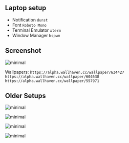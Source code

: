 Laptop setup
------------------
* Notification `dunst`
* Font `Roboto Mono`
* Terminal Emulator `xterm`
* Window Manager `bspwm`

Screenshot
------------------
![minimal](https://i.imgur.com/5TdkbS2.png)

Wallpapers: `https://alpha.wallhaven.cc/wallpaper/634427` 
			`https://alpha.wallhaven.cc/wallpaper/604638`
			`https://alpha.wallhaven.cc/wallpaper/557971`

Older Setups
------------------
![minimal](https://i.imgur.com/MWrYP57.png)

![minimal](https://i.imgur.com/1a0AmYg.png)

![minimal](https://i.imgur.com/aN5ZEYc.png)

![minimal](https://i.imgur.com/UTlMsBQ.png)
